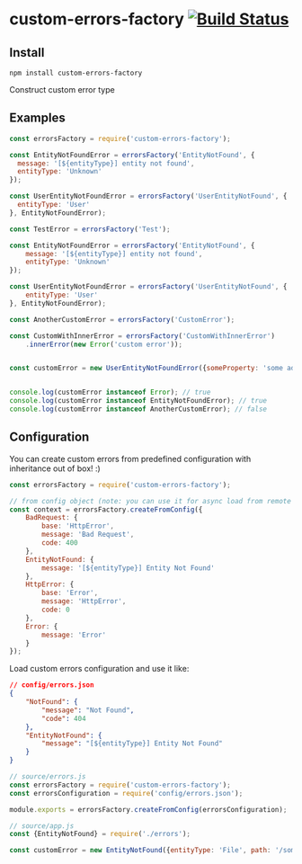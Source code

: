 # custom-errors-factory [![Build Status](https://travis-ci.org/mujichOk/custom-errors-factory.svg?branch=master)](https://travis-ci.org/mujichOk/custom-errors-factory)

## Install

```
npm install custom-errors-factory
```

Construct custom error type

## Examples
```javascript
const errorsFactory = require('custom-errors-factory');

const EntityNotFoundError = errorsFactory('EntityNotFound', {
  message: '[${entityType}] entity not found', 
  entityType: 'Unknown'
});

const UserEntityNotFoundError = errorsFactory('UserEntityNotFound', {
  entityType: 'User'
}, EntityNotFoundError);

const TestError = errorsFactory('Test');

const EntityNotFoundError = errorsFactory('EntityNotFound', {
    message: '[${entityType}] entity not found', 
    entityType: 'Unknown'
});

const UserEntityNotFoundError = errorsFactory('UserEntityNotFound', {
    entityType: 'User'
}, EntityNotFoundError);

const AnotherCustomError = errorsFactory('CustomError');

const CustomWithInnerError = errorsFactory('CustomWithInnerError')
    .innerError(new Error('custom error'));


const customError = new UserEntityNotFoundError({someProperty: 'some additional property'});


console.log(customError instanceof Error); // true
console.log(customError instanceof EntityNotFoundError); // true
console.log(customError instanceof AnotherCustomError); // false
```

## Configuration

You can create custom errors from predefined configuration with inheritance out of box! :)

```javascript
const errorsFactory = require('custom-errors-factory');

// from config object (note: you can use it for async load from remote server, for instance)
const context = errorsFactory.createFromConfig({
    BadRequest: {
        base: 'HttpError',
        message: 'Bad Request',
        code: 400
    },
    EntityNotFound: {
        message: '[${entityType}] Entity Not Found'
    },
    HttpError: {
        base: 'Error',
        message: 'HttpError',
        code: 0
    },
    Error: {
        message: 'Error'
    }
});
``` 

Load custom errors configuration and use it like:

```json
// config/errors.json
{
    "NotFound": {
        "message": "Not Found",
        "code": 404
    },
    "EntityNotFound": {
        "message": "[${entityType}] Entity Not Found"
    }
}
```

```javascript
// source/errors.js
const errorsFactory = require('custom-errors-factory');
const errorsConfiguration = require('config/errors.json');

module.exports = errorsFactory.createFromConfig(errorsConfiguration);
``` 

```javascript
// source/app.js
const {EntityNotFound} = require('./errors');

const customError = new EntityNotFound({entityType: 'File', path: '/some-path-to-file'});
```